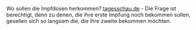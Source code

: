 Wo sollen die Impfdosen herkommen? [tagesschau.de](https://www.tagesschau.de/inland/innenpolitik/analyse-impfgipfel-101.html) - Die Frage ist berechtigt, denn zu denen, die ihre erste Impfung noch bekommen sollen, gesellen sich so langsam die, die ihre zweite bekommen möchten.
